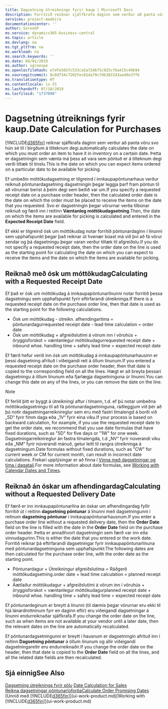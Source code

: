 ```yaml
---
title: Dagsetning útreiknings fyrir kaup | Microsoft Docs
description: Forritið reiknar sjálfkrafa daginn sem verður að panta vöru svo hún sé til í birgðum á tilteknum degi. Þetta er dagsetningin sem vænta má þess að vara sem pöntuð er á tilteknum degi verði tiltæk til tínslu.
services: project-madeira
documentationcenter: ''
author: SorenGP
ms.service: dynamics365-business-central
ms.topic: article
ms.devlang: na
ms.tgt_pltfrm: na
ms.workload: na
ms.search.keywords: ''
ms.date: 04/01/2019
ms.author: sgroespe
ms.openlocfilehash: e7dfe565fc533ca5a724675c925cf6a415c49b94
ms.sourcegitcommit: 8c0d734c7202fec81da79c7db382243aa49e37f6
ms.translationtype: HT
ms.contentlocale: is-IS
ms.lasthandoff: 07/10/2019
ms.locfileid: "1737098"
---
```

# <a name="date-calculation-for-purchases"></a><span data-ttu-id="d0afe-104">Dagsetning útreiknings fyrir kaup.</span><span class="sxs-lookup"><span data-stu-id="d0afe-104">Date Calculation for Purchases</span></span>
[!INCLUDE[d365fin](includes/d365fin_md.md)] <span data-ttu-id="d0afe-105">reiknar sjálfkrafa daginn sem verður að panta vöru svo hún sé til í birgðum á tilteknum degi.</span><span class="sxs-lookup"><span data-stu-id="d0afe-105">automatically calculates the date on which you must order an item to have it in inventory on a certain date.</span></span> <span data-ttu-id="d0afe-106">Þetta er dagsetningin sem vænta má þess að vara sem pöntuð er á tilteknum degi verði tiltæk til tínslu.</span><span class="sxs-lookup"><span data-stu-id="d0afe-106">This is the date on which you can expect items ordered on a particular date to be available for picking.</span></span>  

<span data-ttu-id="d0afe-107">Ef umbeðin móttökudagsetning er tilgreind í innkaupapöntunarhaus verður reiknuð pöntunardagsetning dagsetningin þegar leggja þarf fram pöntun til að vörurnar berist á þeim degi sem beðið var um.</span><span class="sxs-lookup"><span data-stu-id="d0afe-107">If you specify a requested receipt date on a purchase order header, then the calculated order date is the date on which the order must be placed to receive the items on the date that you requested.</span></span> <span data-ttu-id="d0afe-108">Svo er dagsetningin þegar vörurnar verða tilbúnar reiknuð og færð inn í reitinn **Væntanleg móttökudagsetning**.</span><span class="sxs-lookup"><span data-stu-id="d0afe-108">Then, the date on which the items are available for picking is calculated and entered in the **Expected Receipt Date** field.</span></span>  

<span data-ttu-id="d0afe-109">Ef ekki er tilgreind ósk um móttökudag notar forritið pöntunardaginn í línunni sem upphafspunkt þegar það reiknar út hvenær búast má við því að fá vörur sendar og þá dagsetningu þegar varan verður tiltæk til afgreiðslu.</span><span class="sxs-lookup"><span data-stu-id="d0afe-109">If you do not specify a requested receipt date, then the order date on the line is used as the starting point for calculating the date on which you can expect to receive the items and the date on which the items are available for picking.</span></span>  

## <a name="calculating-with-a-requested-receipt-date"></a><span data-ttu-id="d0afe-110">Reiknað með ósk um móttökudag</span><span class="sxs-lookup"><span data-stu-id="d0afe-110">Calculating with a Requested Receipt Date</span></span>  
<span data-ttu-id="d0afe-111">Ef það er ósk um móttökudag á innkaupapöntunarlínunni notar forritið þessa dagsetningu sem upphafspunkt fyrir eftirfarandi útreikninga.</span><span class="sxs-lookup"><span data-stu-id="d0afe-111">If there is a requested receipt date on the purchase order line, then that date is used as the starting point for the following calculations.</span></span>  

- <span data-ttu-id="d0afe-112">Ósk um móttökudag - útreikn. afhendingartíma = pöntunardagur</span><span class="sxs-lookup"><span data-stu-id="d0afe-112">requested receipt date - lead time calculation = order date</span></span>  
- <span data-ttu-id="d0afe-113">Ósk um móttökudag + afgreiðslutími á vörum inn í vöruhús + öryggisforskot = væntanlegur móttökudagur</span><span class="sxs-lookup"><span data-stu-id="d0afe-113">requested receipt date + inbound whse. handling time + safety lead time = expected receipt date</span></span>  

<span data-ttu-id="d0afe-114">Ef færð hefur verið inn ósk um móttökudag á innkaupapöntunarhausinn er þessi dagsetning afrituð í viðeigandi reit á öllum línunum.</span><span class="sxs-lookup"><span data-stu-id="d0afe-114">If you entered a requested receipt date on the purchase order header, then that date is copied to the corresponding field on all the lines.</span></span> <span data-ttu-id="d0afe-115">Hægt er að breyta þessari dagsetningu á öllum línunum eða fjarlægja dagsetninguna úr línunni.</span><span class="sxs-lookup"><span data-stu-id="d0afe-115">You can change this date on any of the lines, or you can remove the date on the line.</span></span>  

> [!Note]
> <span data-ttu-id="d0afe-116">Ef ferlið þitt er byggt á útreikningi aftur í tímann, t.d. ef þú notar umbeðna móttökudagsetningu til að fá pöntunardagsetninguna, ráðleggjum við þér að þú notir dagsetningarreiknireglur sem eru með fastri tímalengd á borði við „5D“ fyrir fimm daga eða „1V“ fyrir eina viku.</span><span class="sxs-lookup"><span data-stu-id="d0afe-116">If your process is based on backward calculation, for example, if you use the requested receipt date to get the order date, we recommend that you use date formulas that have fixed durations, such as "5D" for five days or "1W" for one week.</span></span> <span data-ttu-id="d0afe-117">Dagsetningarreiknireglur án fastra tímalengda, t.d „NV“ fyrir núverandi viku eða „NM“ fyrir núverandi mánuð, getur leitt til rangra útreikninga á dagsetningum.</span><span class="sxs-lookup"><span data-stu-id="d0afe-117">Date formulas without fixed durations, such as "CW" for current week or CM for current month, can result in incorrect date calculations.</span></span> <span data-ttu-id="d0afe-118">Frekari upplýsingar er að finna í [Vinna með dagsetningar og tíma í dagatali](ui-enter-date-ranges.md).</span><span class="sxs-lookup"><span data-stu-id="d0afe-118">For more information about date formulas, see [Working with Calendar Dates and Times](ui-enter-date-ranges.md).</span></span>

## <a name="calculating-without-a-requested-delivery-date"></a><span data-ttu-id="d0afe-119">Reiknað án óskar um afhendingardag</span><span class="sxs-lookup"><span data-stu-id="d0afe-119">Calculating without a Requested Delivery Date</span></span>  
<span data-ttu-id="d0afe-120">Ef færð er inn innkaupapöntunarlína án óskar um afhendingardag fyllir forritið út í reitinn **dagsetning pöntunar** á línunni með dagsetningunni í reitnum **dagsetning pöntunar** í innkaupapöntunarhausnum.</span><span class="sxs-lookup"><span data-stu-id="d0afe-120">If you enter a purchase order line without a requested delivery date, then the **Order Date** field on the line is filled with the date in the **Order Date** field on the purchase order header.</span></span> <span data-ttu-id="d0afe-121">Þetta er annaðhvort dagsetningin sem færð var inn eða vinnudagurinn.</span><span class="sxs-lookup"><span data-stu-id="d0afe-121">This is either the date that you entered or the work date.</span></span> <span data-ttu-id="d0afe-122">Forritið reiknar þá eftirfarandi dagsetningar fyrir innkaupapöntunarlínuna með pöntunardagsetninguna sem upphafspunkt:</span><span class="sxs-lookup"><span data-stu-id="d0afe-122">The following dates are then calculated for the purchase order line, with the order date as the starting point.</span></span>  

- <span data-ttu-id="d0afe-123">Pöntunardagur + Útreikningur afgreiðslutíma = Ráðgerð móttökudagsetning.</span><span class="sxs-lookup"><span data-stu-id="d0afe-123">order date + lead time calculation = planned receipt date</span></span>  
- <span data-ttu-id="d0afe-124">Áætlaður móttökudagur + afgreiðslutími á vörum inn í vöruhús + öryggisforskot = væntanlegur móttökudagur</span><span class="sxs-lookup"><span data-stu-id="d0afe-124">planned receipt date + inbound whse. handling time + safety lead time = expected receipt date</span></span>  

<span data-ttu-id="d0afe-125">Ef pöntunardeginum er breytt á línunni (til dæmis þegar vörurnar eru ekki til hjá lánardrottninum fyrr en daginn eftir) eru viðeigandi dagsetningar á línunni endurreiknaðar sjálfkrafa.</span><span class="sxs-lookup"><span data-stu-id="d0afe-125">If you change the order date on the line, such as when items are not available at your vendor until a later date, then the relevant dates on the line are automatically recalculated.</span></span>  

<span data-ttu-id="d0afe-126">Ef pöntunardagsetningunni er breytt í hausnum er dagsetningin afrituð inn í reitinn **Dagsetning pöntunar** á öllum línunum og allir viðeigandi dagsetningareitir eru endurreiknaðir.</span><span class="sxs-lookup"><span data-stu-id="d0afe-126">If you change the order date on the header, then that date is copied to the **Order Date** field on all the lines, and all the related date fields are then recalculated.</span></span>  

## <a name="see-also"></a><span data-ttu-id="d0afe-127">Sjá einnig</span><span class="sxs-lookup"><span data-stu-id="d0afe-127">See Also</span></span>  
 <span data-ttu-id="d0afe-128">[Dagsetning útreiknings fyrir sölu](sales-date-calculation-for-sales.md) </span><span class="sxs-lookup"><span data-stu-id="d0afe-128">[Date Calculation for Sales](sales-date-calculation-for-sales.md) </span></span>  
 [<span data-ttu-id="d0afe-129">Reikna dagsetningar pöntunarloforða</span><span class="sxs-lookup"><span data-stu-id="d0afe-129">Calculate Order Promising Dates</span></span>](sales-how-to-calculate-order-promising-dates.md)  
 <span data-ttu-id="d0afe-130">[Unnið með [!INCLUDE[d365fin](includes/d365fin_md.md)]](ui-work-product.md)</span><span class="sxs-lookup"><span data-stu-id="d0afe-130">[Working with [!INCLUDE[d365fin](includes/d365fin_md.md)]](ui-work-product.md)</span></span>
